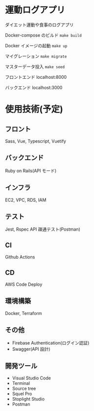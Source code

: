 # 運動ログアプリ

ダイエット運動や食事のログアプリ

Docker-compose のビルド
`make build`

Docker イメージの起動
`make up`

マイグレーション
`make migrate`

マスターデータ投入
`make seed`

フロントエンド
localhost:8000

バックエンド
localhost:3000

# 使用技術(予定)

## フロント

Sass, Vue, Typescript, Vuetify

## バックエンド

Ruby on Rails(API モード)

## インフラ

EC2, VPC, RDS, IAM

## テスト

Jest, Rspec
API 疎通テスト(Postman)

## CI

Github Actions

## CD

AWS Code Deploy

## 環境構築

Docker, Terraform

## その他

- Firebase Authentication(ログイン認証)
- Swagger(API 設計)

## 開発ツール

- Visual Studio Code
- Terminal
- Source tree
- Squel Pro
- Stoplight Studio
- Postman
